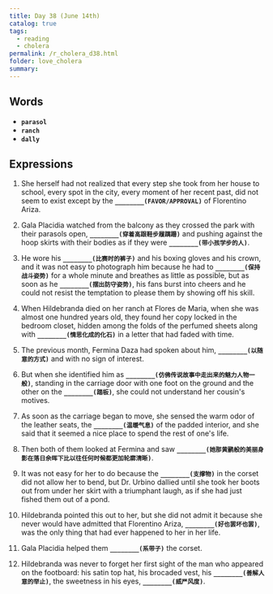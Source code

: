 ```yaml
---
title: Day 38 (June 14th)
catalog: true
tags: 
  - reading
  - cholera
permalink: /r_cholera_d38.html
folder: love_cholera
summary: 
---
```


## Words

-   <b data-toggle="tooltip" data-original-title="{{site.data.glossary.parasol}}">`parasol`</b>
-   <b data-toggle="tooltip" data-original-title="{{site.data.glossary.ranch}}">`ranch`</b>
-   <b data-toggle="tooltip" data-original-title="{{site.data.glossary.dally}}">`dally`</b>

## Expressions

1.  She herself had not realized that every step she took from her house to school, every spot in the city, every moment of her recent past, did not seem to exist except by the <b data-toggle="tooltip" data-original-title="{{site.data.answers.38_a}}">`________(FAVOR/APPROVAL)`</b> of Florentino Ariza.

2.  Gala Placidia watched from the balcony as they crossed the park with their parasols open, <b data-toggle="tooltip" data-original-title="{{site.data.answers.38_b}}">`________(穿着高跟鞋步履蹒跚)`</b> and pushing against the hoop skirts with their bodies as if they were <b data-toggle="tooltip" data-original-title="{{site.data.answers.38_b2}}">`________(带小孩学步的人)`</b>.

3.  He wore his <b data-toggle="tooltip" data-original-title="{{site.data.answers.38_c}}">`________(比赛时的裤子)`</b> and his boxing gloves and his crown, and it was not easy to photograph him because he had to <b data-toggle="tooltip" data-original-title="{{site.data.answers.38_c2}}">`________(保持战斗姿势)`</b> for a whole minute and breathes as little as possible, but as soon as he <b data-toggle="tooltip" data-original-title="{{site.data.answers.38_c3}}">`________(摆出防守姿势)`</b>, his fans burst into cheers and he could not resist the temptation to please them by showing off his skill.

4.  When Hildebranda died on her ranch at Flores de Maria, when she was almost one hundred years old, they found her copy locked in the bedroom closet, hidden among the folds of the perfumed sheets along with <b data-toggle="tooltip" data-original-title="{{site.data.answers.38_d}}">`________(情思化成的化石)`</b> in a letter that had faded with time.

5.  The previous month, Fermina Daza had spoken about him, <b data-toggle="tooltip" data-original-title="{{site.data.answers.38_e}}">`________(以随意的方式)`</b> and with no sign of interest.

6.  But when she identified him as <b data-toggle="tooltip" data-original-title="{{site.data.answers.38_f}}">`________(仿佛传说故事中走出来的魅力人物一般)`</b>, standing in the carriage door with one foot on the ground and the other on the <b data-toggle="tooltip" data-original-title="{{site.data.answers.38_f2}}">`________(踏板)`</b>, she could not understand her cousin's motives.

7.  As soon as the carriage began to move, she sensed the warm odor of the leather seats, the <b data-toggle="tooltip" data-original-title="{{site.data.answers.38_g}}">`________(温暖气息)`</b> of the padded interior, and she said that it seemed a nice place to spend the rest of one's life.

8.  Then both of them looked at Fermina and saw <b data-toggle="tooltip" data-original-title="{{site.data.answers.38_h}}">`________(她那黄鹂般的美丽身影在落日余晖下比以往任何时候都更加轮廓清晰)`</b>.

9.  It was not easy for her to do because the <b data-toggle="tooltip" data-original-title="{{site.data.answers.38_i}}">`________(支撑物)`</b> in the corset did not allow her to bend, but Dr. Urbino dallied until she took her boots out from under her skirt with a triumphant laugh, as if she had just fished them out of a pond.

10. Hildebranda pointed this out to her, but she did not admit it because she never would have admitted that Florentino Ariza, <b data-toggle="tooltip" data-original-title="{{site.data.answers.38_j}}">`________(好也罢坏也罢)`</b>, was the only thing that had ever happened to her in her life.

11. Gala Placidia helped them <b data-toggle="tooltip" data-original-title="{{site.data.answers.38_k}}">`________(系带子)`</b> the corset.

12. Hildebranda was never to forget her first sight of the man who appeared on the footboard: his satin top hat, his brocaded vest, his <b data-toggle="tooltip" data-original-title="{{site.data.answers.38_l}}">`________(善解人意的举止)`</b>, the sweetness in his eyes, <b data-toggle="tooltip" data-original-title="{{site.data.answers.38_l2}}">`________(威严风度)`</b>.
